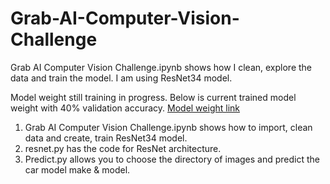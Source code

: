 # Grab-AI-Computer-Vision-Challenge

Grab AI Computer Vision Challenge.ipynb shows how I clean, explore the data and train the model.
I am using ResNet34 model.

Model weight still training in progress. Below is current trained model weight with 40% validation accuracy.
[Model weight link](https://drive.google.com/open?id=1bAsH38O1aY5oWb_GBKGUtHa4Vztj4Jkt)

1. Grab AI Computer Vision Challenge.ipynb shows how to import, clean data and create, train ResNet34 model.
2. resnet.py has the code for ResNet architecture.
3. Predict.py allows you to choose the directory of images and predict the car model make & model.
